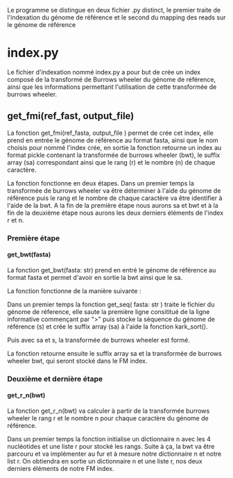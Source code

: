 Le programme se distingue en deux fichier .py distinct, le premier traite de l'indexation du génome de référence et le second du mapping des reads sur le génome de référence


<h1>index.py</h1>

Le fichier d'indexation nommé index.py a pour but de crée un index composé de la transformé de Burrows wheeler du génome de référence, ainsi que les informations permettant l'utilisation de cette transformée de burrows wheeler.

<h2>get_fmi(ref_fast, output_file) </h2>

La fonction get_fmi(ref_fasta, output_file ) permet de crée cet index, elle prend en entrée le génome de référence au format fasta, ainsi que le nom choisis pour nommé l'index crée, en sortie la fonction retourne un index au format pickle contenant la transformée de burrows wheeler (bwt), le suffix array (sa) correspondant ainsi que le rang (r) et le nombre (n) de chaque caractère.

La fonction fonctionne en deux étapes. Dans un premier temps la transformée de burrows wheeler va être déterminer à l'aide du génome de référence puis le rang et le nombre de chaque caractère va être identifier à l'aide de la bwt.
A la fin de la première étape nous aurons sa et bwt et à la fin de la deuxième étape nous aurons les deux derniers éléments de l'index r et n.

<h3> Première étape </h3>
<h4> get_bwt(fasta) </h4>
La fonction get_bwt(fasta: str) prend en entré le génome de référence au format fasta et permet d'avoir en sortie la bwt ainsi que le sa.

La fonction fonctionne de la manière suivante : 

Dans un premier temps la fonction get_seq( fasta: str ) traite le fichier du génome de réference, elle saute la première ligne consititué de la ligne informative 
commençant par ">" puis stocke la séquence du génome de référence (s) et crée le suffix array (sa) à l'aide la fonction kark_sort().

Puis avec sa et s, la transformée de burrows wheeler est formé.

La fonction retourne ensuite le suffix array sa et la transformée de burrows wheeler bwt, qui seront stocké dans le FM index.

<h3> Deuxième et dernière étape</h3>
<h4> get_r_n(bwt) </h4>
  
La fonction get_r_n(bwt) va calculer à partir de la transformée burrows wheeler le rang r et le nombre n pour chaque caractère du génome de référence.

Dans un premier temps la fonction initialise un dictionnaire n avec les 4 nucléotides et une liste r pour stocké les rangs.
Suite à ça, la bwt va être parcouru et va implémenter au fur et à mesure notre dictionnaire n et notre list r. On obtiendra en sortie un dictionnaire n et une liste r, nos deux derniers éléments de notre FM index.


  





